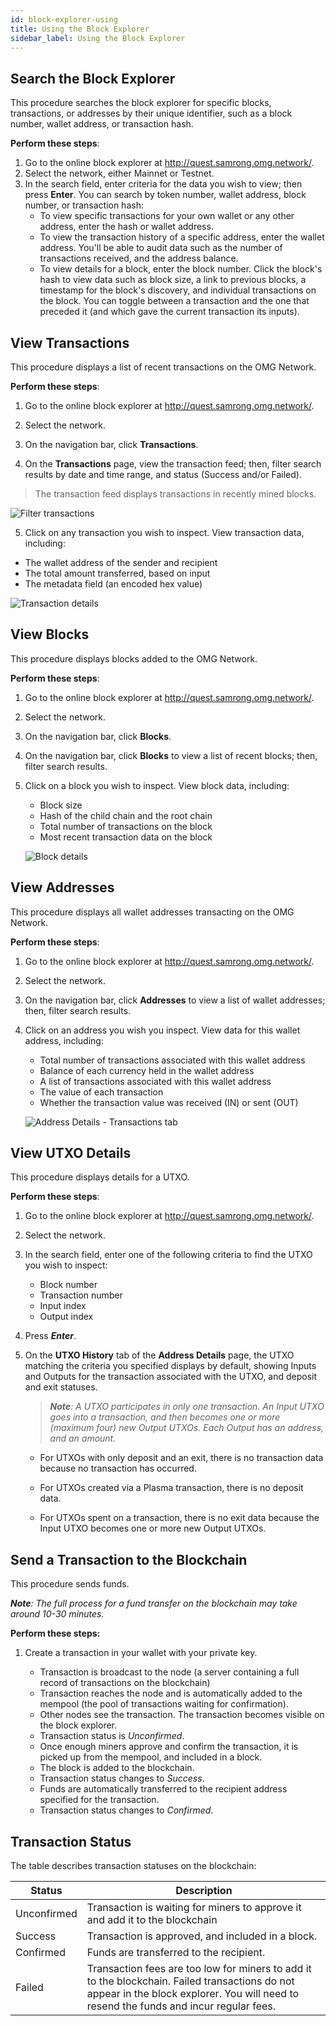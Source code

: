 ```yaml
---
id: block-explorer-using
title: Using the Block Explorer
sidebar_label: Using the Block Explorer
---
```


<!-- Links to block explorer
Dev: http://quest-dev.omg.network/
Staging: http://quest-staging.omg.network/ -->


## Search the Block Explorer

This procedure searches the block explorer for specific blocks, transactions, or addresses by their unique identifier, such as a block number, wallet address, or transaction hash.

**Perform these steps**: 
1. Go to the online block explorer at http://quest.samrong.omg.network/.
2. Select the network, either Mainnet or Testnet.
3. In the search field, enter criteria for the data you wish to view; then press **Enter**. 
   You can search by token number, wallet address, block number, or transaction hash: 
   - To view specific transactions for your own wallet or any other address, enter the hash or wallet address. 
   - To view the transaction history of a specific address, enter the wallet address. You'll be able to audit data such as the number of transactions received, and the address balance.
   - To view details for a block, enter the block number. Click the block's hash to view data such as block size, a link to previous blocks, a timestamp for the block's discovery, and individual transactions on the block. You can toggle between a transaction and the one that preceded it (and which gave the current transaction its inputs).

  


## View Transactions
This procedure displays a list of recent transactions on the OMG Network.

**Perform these steps**:

1. Go to the online block explorer at http://quest.samrong.omg.network/.

2. Select the network.

3. On the navigation bar, click **Transactions**. 

4. On the **Transactions** page, view the transaction feed; then, filter search results by date and time range, and status (Success and/or Failed).

 > The transaction feed displays transactions in recently mined blocks.

  ![Filter transactions](assets/transactions-filtered.png)
  
5. Click on any transaction you wish to inspect. View transaction data, including:
  * The wallet address of the sender and recipient
  * The total amount transferred, based on input
  * The metadata field (an encoded hex value)

  
  ![Transaction details](assets/transaction-details.png)
  

## View Blocks
This procedure displays blocks added to the OMG Network.

**Perform these steps**:

1. Go to the online block explorer at http://quest.samrong.omg.network/.

2. Select the network.

3. On the navigation bar, click **Blocks**.

6. On the navigation bar, click **Blocks** to view a list of recent blocks; then, filter search results. 

7. Click on a block you wish to inspect. View block data, including:
   * Block size
   * Hash of the child chain and the root chain
   * Total number of transactions on the block
   * Most recent transaction data on the block
   
   ![Block details](assets/block-details.png)


## View Addresses
This procedure displays all wallet addresses transacting on the OMG Network.

**Perform these steps**:

1. Go to the online block explorer at http://quest.samrong.omg.network/.

2. Select the network.

3. On the navigation bar, click **Addresses** to view a list of wallet addresses; then, filter search results. 

4. Click on an address you wish you inspect. View data for this wallet address, including: 
    * Total number of transactions associated with this wallet address
    * Balance of each currency held in the wallet address
    * A list of transactions associated with this wallet address
    * The value of each transaction
    * Whether the transaction value was received (IN) or sent (OUT)
   
   ![Address Details - Transactions tab](assets/BE_address-details-UTXO-history.png)
   
   


## View UTXO Details
This procedure displays details for a UTXO. 

<!-- MIGHT NEED MORE CONTEXT HERE -->

**Perform these steps**:

1. Go to the online block explorer at http://quest.samrong.omg.network/.

2. Select the network.

3. In the search field, enter one of the following criteria to find the UTXO you wish to inspect: 
   * Block number
   * Transaction number
   * Input index
   * Output index

4. Press ***Enter***.

5. On the **UTXO History** tab of the **Address Details** page, the UTXO matching the criteria you specified displays by default, showing Inputs and Outputs for the transaction associated with the UTXO, and deposit and exit statuses. 

   > ***Note**: A UTXO participates in only one transaction. An Input UTXO goes into a transaction, and then becomes one or more (maximum four) new Output UTXOs. Each Output has an address, and an amount.*

   * For UTXOs with only deposit and an exit, there is no transaction data because no transaction has occurred. 

   * For UTXOs created via a Plasma transaction, there is no deposit data.

   * For UTXOs spent on a transaction, there is no exit data because the Input UTXO becomes one or more new Output UTXOs.
   


## Send a Transaction to the Blockchain
This procedure sends funds. 

<!-- STILL TO COMPLETE THE SEND TRANSACTION STEPS -->

***Note**: The full process for a fund transfer on the blockchain may take around 10-30 minutes.*

**Perform these steps:** 
1. Create a transaction in your wallet with your private key. 

   * Transaction is broadcast to the node (a server containing a full record of transactions on the blockchain)
   * Transaction reaches the node and is automatically added to the mempool (the pool of transactions waiting for confirmation).
   * Other nodes see the transaction. The transaction becomes visible on the block explorer.
   * Transaction status is *Unconfirmed*.
   * Once enough miners approve and confirm the transaction, it is picked up from the mempool, and included in a block. 
   * The block is added to the blockchain.
   * Transaction status changes to *Success*. 
   * Funds are automatically transferred to the recipient address specified for the transaction. 
   * Transaction status changes to *Confirmed*.
   
  

## Transaction Status

The table describes transaction statuses on the blockchain:

| Status     | Description   |
| ---        |  ---          |
| Unconfirmed | Transaction is waiting for miners to approve it and add it to the blockchain |
| Success    | Transaction is approved, and included in a block.  |
| Confirmed  | Funds are transferred to the recipient. | 
| Failed     | Transaction fees are too low for miners to add it to the blockchain. Failed transactions do not appear in the block explorer. You will need to resend the funds and incur regular fees.  |


<!-- Status 'Pending' not yet showing in BE v1. -->
	

<!-- Other things maybe to include?
* Ethereum block height
  See Etherscan block content here: https://rinkeby.etherscan.io/block/4821393
* contract_add
  Address of the smart contract 
* eth_synching
  Defines how the watcher is syncing with the Ethereum node. Either `False`, the watcher has caught up; or `True`, the watcher is trying to sync with Ethereum, and user needs to wait 
* last_seen / last_mined / last_validated
These fields provide details about the root chain block numbers where the child chain. Helpful for debugging Ethereum/Plasma connections
* height 
The child chain is composed of different services/apps, which are all synced to different Ethereum block heights. 
* Child chain block number
One child chain block can have many transactions. 
* Ethereum block number	 -->


